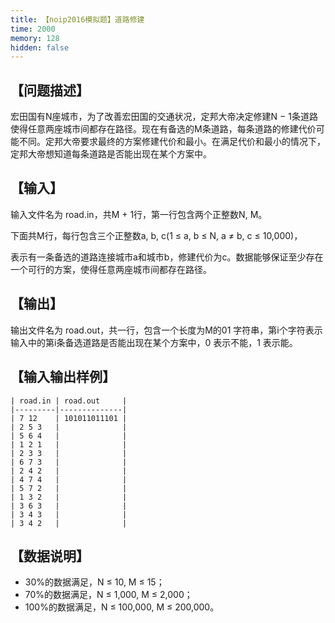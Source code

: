 ```yaml
---
title: 【noip2016模拟题】道路修建
time: 2000
memory: 128
hidden: false
---
```


## 【问题描述】

宏田国有N座城市，为了改善宏田国的交通状况，定邦大帝决定修建N − 1条道路使得任意两座城市间都存在路径。现在有备选的M条道路，每条道路的修建代价可能不同。定邦大帝要求最终的方案修建代价和最小。在满足代价和最小的情况下，定邦大帝想知道每条道路是否能出现在某个方案中。


## 【输入】

输入文件名为 road.in，共M + 1行，第一行包含两个正整数N, M。

下面共M行，每行包含三个正整数a, b, c(1 ≤ a, b ≤ N, a ≠ b, c ≤ 10,000)，

表示有一条备选的道路连接城市a和城市b，修建代价为c。数据能够保证至少存在一个可行的方案，使得任意两座城市间都存在路径。


## 【输出】

输出文件名为 road.out，共一行，包含一个长度为M的01 字符串，第i个字符表示输入中的第i条备选道路是否能出现在某个方案中，0 表示不能，1 表示能。


## 【输入输出样例】

```
| road.in | road.out     |
|---------|--------------|
| 7 12    | 101011011101 |
| 2 5 3   |              |
| 5 6 4   |              |
| 1 2 1   |              |
| 2 3 3   |              |
| 6 7 3   |              |
| 2 4 2   |              |
| 4 7 4   |              |
| 5 7 2   |              |
| 1 3 2   |              |
| 3 6 3   |              |
| 3 4 3   |              |
| 3 4 2   |              |
```

## 【数据说明】

 - 30%的数据满足，N ≤ 10, M ≤ 15；
 - 70%的数据满足，N ≤ 1,000, M ≤ 2,000；
 - 100%的数据满足，N ≤ 100,000, M ≤ 200,000。



